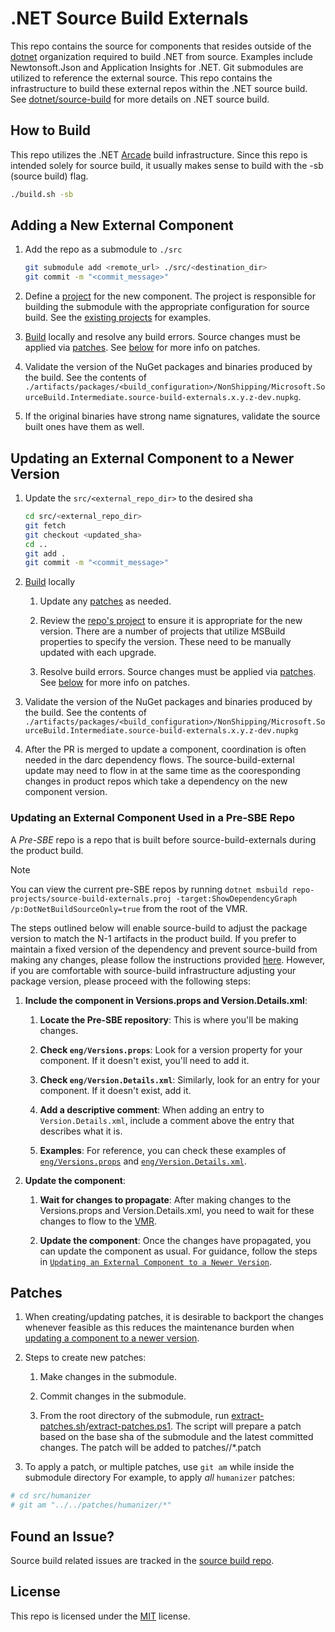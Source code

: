 # .NET Source Build Externals

This repo contains the source for components that resides outside of the [dotnet](https://github.com/dotnet)
organization required to build .NET from source. Examples include Newtonsoft.Json
and Application Insights for .NET. Git submodules are utilized to reference the
external source. This repo contains the infrastructure to build these external
repos within the .NET source build. See
[dotnet/source-build](https://github.com/dotnet/source-build) for more details on
.NET source build.

## How to Build

This repo utilizes the .NET [Arcade](https://github.com/dotnet/arcade) build
infrastructure. Since this repo is intended solely for source build, it usually
 makes sense to build with the -sb (source build) flag.

``` bash
./build.sh -sb
```

## Adding a New External Component

1. Add the repo as a submodule to `./src`

    ```bash
    git submodule add <remote_url> ./src/<destination_dir>
    git commit -m "<commit_message>"
    ```

1. Define a [project](repo-projects) for the new component. The project
is responsible for building the submodule with the appropriate configuration for
source build. See the [existing projects](repo-projects) for examples.

1. [Build](#how-to-build) locally and resolve any build errors. Source changes
must be applied via [patches](patches). See [below](#patches) for more info on patches.

1. Validate the version of the NuGet packages and binaries produced by the build. See the contents of
`./artifacts/packages/<build_configuration>/NonShipping/Microsoft.SourceBuild.Intermediate.source-build-externals.x.y.z-dev.nupkg`.

1. If the original binaries have strong name signatures, validate the source built ones have them as well.

## Updating an External Component to a Newer Version

1. Update the `src/<external_repo_dir>` to the desired sha

    ``` bash
    cd src/<external_repo_dir>
    git fetch
    git checkout <updated_sha>
    cd ..
    git add .
    git commit -m "<commit_message>"
    ```

1. [Build](#how-to-build) locally

    1. Update any [patches](patches) as needed.

    1. Review the [repo's project](repo-projects) to ensure it is appropriate for the new version.
    There are a number of projects that utilize MSBuild properties to specify the version.
    These need to be manually updated with each upgrade.

    1. Resolve build errors. Source changes must be applied via [patches](patches).  See [below](#patches) for more info on patches.

1. Validate the version of the NuGet packages and binaries produced by the build. See the contents of
`./artifacts/packages/<build_configuration>/NonShipping/Microsoft.SourceBuild.Intermediate.source-build-externals.x.y.z-dev.nupkg`

1. After the PR is merged to update a component, coordination is often needed in the darc dependency flows. The source-build-external update
may need to flow in at the same time as the cooresponding changes in product repos which take a dependency on the new component version.

### Updating an External Component Used in a Pre-SBE Repo

A _Pre-SBE_ repo is a repo that is built before source-build-externals during the product build.

> [!NOTE]
>
> You can view the current pre-SBE repos by running `dotnet msbuild repo-projects/source-build-externals.proj -target:ShowDependencyGraph /p:DotNetBuildSourceOnly=true` from the root of the VMR.

The steps outlined below will enable source-build to adjust the package version to match the N-1 artifacts in the product build. If you prefer to maintain a fixed version of the dependency and prevent source-build from making any changes, please follow the instructions provided [here](https://github.com/dotnet/source-build-externals/blob/83566118e44922c30d146654d42c7c3745cc119d/README.md?plain=1#L81). However, if you are comfortable with source-build infrastructure adjusting your package version, please proceed with the following steps:

1. **Include the component in Versions.props and Version.Details.xml**:

    1. **Locate the Pre-SBE repository**: This is where you'll be making changes.

    1. **Check `eng/Versions.props`**: Look for a version property for your component. If it doesn't exist, you'll need to add it.

    1. **Check `eng/Version.Details.xml`**: Similarly, look for an entry for your component. If it doesn't exist, add it.

    1.  **Add a descriptive comment**: When adding an entry to `Version.Details.xml`, include a comment above the entry that describes what it is.

    1. **Examples**: For reference, you can check these examples of [`eng/Versions.props`](https://github.com/dotnet/arcade/pull/14698/files#diff-1ea18ff65faa2ae6fed570b83747086d0317f5e4bc325064f6c14319a9c4ff67R81) and [`eng/Version.Details.xml`](https://github.com/dotnet/arcade/pull/14698/files#diff-fb62e94a1d6f29f863e3d0a22aa38269f6cd1d7f03b109dc06e2cbf2548b86d3R8).

1. **Update the component**: 

    1. **Wait for changes to propagate**: After making changes to the Versions.props and Version.Details.xml, you need to wait for these changes to flow to the [VMR](https://github.com/dotnet/dotnet).

    1. **Update the component**: Once the changes have propagated, you can update the component as usual. For guidance, follow the steps in [`Updating an External Component to a Newer Version`](#updating-an-external-component-to-a-newer-version).

## Patches

1. When creating/updating patches, it is desirable to backport the changes whenever feasible as this reduces
the maintenance burden when [updating a component to a newer version](#updating-an-external-component-to-a-newer-version).

1. Steps to create new patches:

    1. Make changes in the submodule.

    1. Commit changes in the submodule.

    1. From the root directory of the submodule, run [extract-patches.sh](extract-patches.sh)/[extract-patches.ps1](extract-patches.ps1).
       The script will prepare a patch based on the base sha of the submodule and the latest committed changes. The patch
       will be added to patches/<component>/*.patch

1. To apply a patch, or multiple patches, use `git am` while inside the submodule directory
For example, to apply *all* `humanizer` patches:

```sh
# cd src/humanizer
# git am "../../patches/humanizer/*"
```
## Found an Issue?

Source build related issues are tracked in the [source build repo](https://github.com/dotnet/source-build/).

## License

This repo is licensed under the [MIT](LICENSE.txt) license.
